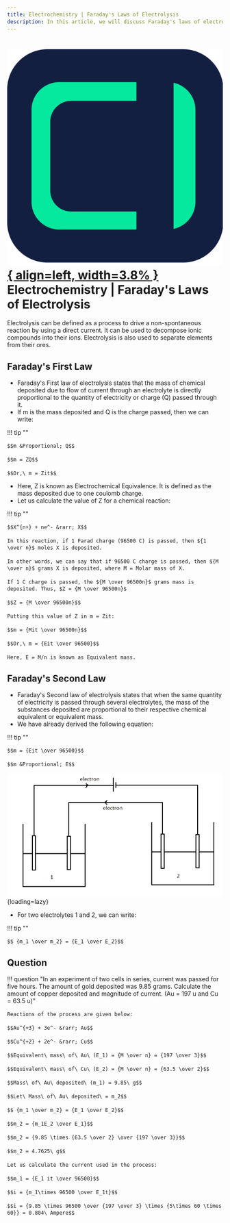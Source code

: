 ```yaml
---
title: Electrochemistry | Faraday's Laws of Electrolysis
description: In this article, we will discuss Faraday's laws of electrolysis. Electrolysis can be defined as a process to drive a non-spontaneous reaction by using a direct current.
---
```


# [![ChemistryEdu Logo](../../images/favicon.svg){ align=left, width=3.8% }](../../index.md)  Electrochemistry | Faraday's Laws of Electrolysis

Electrolysis can be defined as a process to drive a non-spontaneous reaction by using a direct current. It can be used to decompose ionic compounds into their ions. Electrolysis is also used to separate elements from their ores.

## Faraday's First Law

* Faraday's First law of electrolysis states that the mass of chemical deposited due to flow of current through an electrolyte is directly proportional to the quantity of electricity or charge (Q) passed through it.
* If m is the mass deposited and Q is the charge passed, then we can write:

!!! tip ""

    $$m &Proportional; Q$$

    $$m = ZQ$$

    $$Or,\ m = Zit$$

* Here, Z is known as Electrochemical Equivalence. It is defined as the mass deposited due to one coulomb charge.
* Let us calculate the value of Z for a chemical reaction:

!!! tip ""

    $$X^{n+} + ne^- &rarr; X$$

    In this reaction, if 1 Farad charge (96500 C) is passed, then ${1 \over n}$ moles X is deposited.

    In other words, we can say that if 96500 C charge is passed, then ${M \over n}$ grams X is deposited, where M = Molar mass of X.

    If 1 C charge is passed, the ${M \over 96500n}$ grams mass is deposited. Thus, $Z = {M \over 96500n}$

    $$Z = {M \over 96500n}$$

    Putting this value of Z in m = Zit:

    $$m = {Mit \over 96500n}$$

    $$Or,\ m = {Eit \over 96500}$$

    Here, E = M/n is known as Equivalent mass.

## Faraday's Second Law

* Faraday's Second law of electrolysis states that when the same quantity of electricity is passed through several electrolytes, the mass of the substances deposited are proportional to their respective chemical equivalent
  or equivalent mass.
* We have already derived the following equation:

!!! tip ""

    $$m = {Eit \over 96500}$$

    $$m &Proportional; E$$

![Faraday's second law of electrolysis](images/electrolysis.webp){loading=lazy}

* For two electrolytes 1 and 2, we can write:

!!! tip ""

    $$ {m_1 \over m_2} = {E_1 \over E_2}$$

## Question

!!! question "In an experiment of two cells in series, current was passed for five hours. The amount of gold deposited was 9.85 grams. Calculate the amount of copper deposited and magnitude of current. (Au = 197 u and Cu = 63.5 u)"

    Reactions of the process are given below:

    $$Au^{+3} + 3e^- &rarr; Au$$

    $$Cu^{+2} + 2e^- &rarr; Cu$$

    $$Equivalent\ mass\ of\ Au\ (E_1) = {M \over n} = {197 \over 3}$$

    $$Equivalent\ mass\ of\ Cu\ (E_2) = {M \over n} = {63.5 \over 2}$$

    $$Mass\ of\ Au\ deposited\ (m_1) = 9.85\ g$$

    $$Let\ Mass\ of\ Au\ deposited\ = m_2$$

    $$ {m_1 \over m_2} = {E_1 \over E_2}$$

    $$m_2 = {m_1E_2 \over E_1}$$

    $$m_2 = {9.85 \times {63.5 \over 2} \over {197 \over 3}}$$

    $$m_2 = 4.7625\ g$$

    Let us calculate the current used in the process:

    $$m_1 = {E_1 it \over 96500}$$

    $$i = {m_1\times 96500 \over E_1t}$$

    $$i = {9.85 \times 96500 \over {197 \over 3} \times {5\times 60 \times 60}} = 0.804\ Ampere$$
